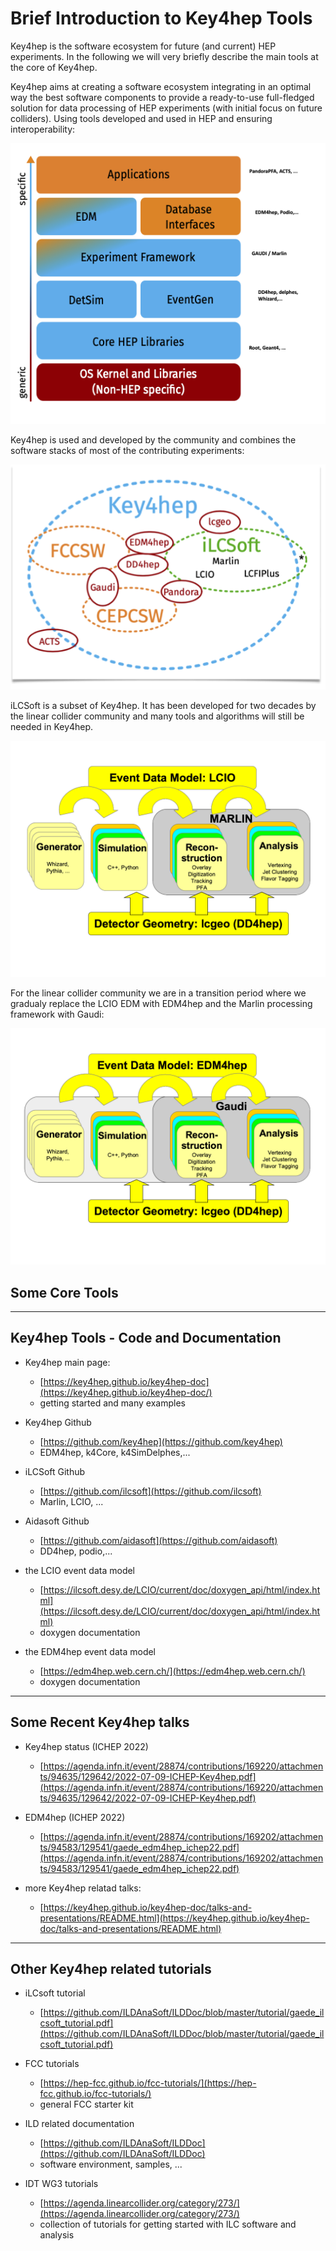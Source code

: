 # Brief Introduction to Key4hep Tools

Key4hep is the software ecosystem for future (and current) HEP experiments.
In the following we will very briefly describe the main tools at the core of Key4hep.

Key4hep aims at creating a software ecosystem integrating in an optimal way the best software components to provide a ready-to-use full-fledged solution for data processing of HEP experiments (with initial focus on future colliders).
Using tools developed and used in HEP and ensuring interoperability:

   ![](./figs/key4hep_stack.png)


Key4hep is used and developed by the community and combines the software stacks of most of the contributing experiments:

![](./figs/key4hep_ecosystem.png)


iLCSoft is a subset of Key4hep. It has been developed for two decades by the linear collider community and many tools and algorithms will still be needed in Key4hep.

![](./figs/ilcsoft_schema_marlin.png)

For the linear collider community we are in a transition period where we gradualy replace the LCIO EDM with EDM4hep and the Marlin processing framework with Gaudi:

![](./figs/ilcsoft_schema_gaudi.png)

## Some Core Tools





---

## Key4hep Tools - Code and Documentation

- Key4hep main page:
  - [https://key4hep.github.io/key4hep-doc](https://key4hep.github.io/key4hep-doc/)
  - getting started and many examples

- Key4hep Github
  - [https://github.com/key4hep](https://github.com/key4hep)
  - EDM4hep, k4Core, k4SimDelphes,...

- iLCSoft Github
  - [https://github.com/ilcsoft](https://github.com/ilcsoft)
  - Marlin, LCIO, ...

- Aidasoft Github
  - [https://github.com/aidasoft](https://github.com/aidasoft)
  - DD4hep, podio,...

- the LCIO event data model
  - [https://ilcsoft.desy.de/LCIO/current/doc/doxygen_api/html/index.html](https://ilcsoft.desy.de/LCIO/current/doc/doxygen_api/html/index.html)
  - doxygen documentation

- the EDM4hep event data model
  - [https://edm4hep.web.cern.ch/](https://edm4hep.web.cern.ch/)
  - doxygen documentation

---

## Some Recent Key4hep talks

- Key4hep status (ICHEP 2022)
  - [https://agenda.infn.it/event/28874/contributions/169220/attachments/94635/129642/2022-07-09-ICHEP-Key4hep.pdf](https://agenda.infn.it/event/28874/contributions/169220/attachments/94635/129642/2022-07-09-ICHEP-Key4hep.pdf)


- EDM4hep (ICHEP 2022)
  - [https://agenda.infn.it/event/28874/contributions/169202/attachments/94583/129541/gaede_edm4hep_ichep22.pdf](https://agenda.infn.it/event/28874/contributions/169202/attachments/94583/129541/gaede_edm4hep_ichep22.pdf)


- more Key4hep relatad talks:
  - [https://key4hep.github.io/key4hep-doc/talks-and-presentations/README.html](https://key4hep.github.io/key4hep-doc/talks-and-presentations/README.html)

---

## Other Key4hep related tutorials

- iLCsoft tutorial
  - [https://github.com/ILDAnaSoft/ILDDoc/blob/master/tutorial/gaede_ilcsoft_tutorial.pdf](https://github.com/ILDAnaSoft/ILDDoc/blob/master/tutorial/gaede_ilcsoft_tutorial.pdf)


- FCC tutorials
  - [https://hep-fcc.github.io/fcc-tutorials/](https://hep-fcc.github.io/fcc-tutorials/)
  - general FCC starter kit


- ILD related documentation
  - [https://github.com/ILDAnaSoft/ILDDoc](https://github.com/ILDAnaSoft/ILDDoc)
  - software environment, samples, ...

- IDT WG3 tutorials
  - [https://agenda.linearcollider.org/category/273/](https://agenda.linearcollider.org/category/273/)
  - collection of tutorials for getting started with ILC software and analysis

